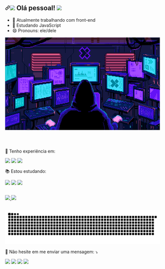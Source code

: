 ## <a id="user-content--olá-pessoal-" class="anchor" aria-hidden="true" href="#-olá-pessoal-"><svg class="octicon octicon-link" viewBox="0 0 16 16" version="1.1" width="16" height="16" aria-hidden="true"><path fill-rule="evenodd" d="M7.775 3.275a.75.75 0 001.06 1.06l1.25-1.25a2 2 0 112.83 2.83l-2.5 2.5a2 2 0 01-2.83 0 .75.75 0 00-1.06 1.06 3.5 3.5 0 004.95 0l2.5-2.5a3.5 3.5 0 00-4.95-4.95l-1.25 1.25zm-4.69 9.64a2 2 0 010-2.83l2.5-2.5a2 2 0 012.83 0 .75.75 0 001.06-1.06 3.5 3.5 0 00-4.95 0l-2.5 2.5a3.5 3.5 0 004.95 4.95l1.25-1.25a.75.75 0 00-1.06-1.06l-1.25 1.25a2 2 0 01-2.83 0z"></path></svg></a><a target="_blank" rel="noopener noreferrer" href="https://raw.githubusercontent.com/alexnaiman/alexnaiman/master/resources/welcomeglitch.gif"><img src="https://raw.githubusercontent.com/alexnaiman/alexnaiman/master/resources/welcomeglitch.gif" width="50px" style="max-width: 100%;"></a> Olá pessoal! <a target="_blank" rel="noopener noreferrer" href="https://raw.githubusercontent.com/iampavangandhi/iampavangandhi/master/gifs/Hi.gif"><img src="https://raw.githubusercontent.com/iampavangandhi/iampavangandhi/master/gifs/Hi.gif" width="30px" style="max-width: 100%;"></a>


- 🔭 Atualmente trabalhando com front-end
- 🌱 Estudando JavaScript
- 😄 Pronouns: ele/dele


<p align="center">
<a target="_blank" rel="noopener noreferrer" href="https://raw.githubusercontent.com/vcctm/vcctm/main/x-teambg.gif"><img align="center" src="https://raw.githubusercontent.com/vcctm/vcctm/main/x-teambg.gif" height="300px" style="max-width: 100%;"></a>
</p>

##

<div style="display: inline_block"><br>
  <p>
  <g-emoji class="g-emoji" alias="seedling" fallback-src="https://github.githubassets.com/images/icons/emoji/unicode/1f331.png">📌
  </g-emoji> Tenho experiência em:
  <p>
<!-- HTML5 --> <a target="_blank" rel="noopener noreferrer" href="https://camo.githubusercontent.com/d63d473e728e20a286d22bb2226a7bf45a2b9ac6c72c59c0e61e9730bfe4168c/68747470733a2f2f696d672e736869656c64732e696f2f62616467652f48544d4c352d4533344632363f7374796c653d666f722d7468652d6261646765266c6f676f3d68746d6c35266c6f676f436f6c6f723d7768697465"><img src="https://camo.githubusercontent.com/d63d473e728e20a286d22bb2226a7bf45a2b9ac6c72c59c0e61e9730bfe4168c/68747470733a2f2f696d672e736869656c64732e696f2f62616467652f48544d4c352d4533344632363f7374796c653d666f722d7468652d6261646765266c6f676f3d68746d6c35266c6f676f436f6c6f723d7768697465" data-canonical-src="https://img.shields.io/badge/HTML5-E34F26?style=for-the-badge&amp;logo=html5&amp;logoColor=white" style="max-width: 100%;"></a>
<!-- CSS3 --> <a target="_blank" rel="noopener noreferrer" href="https://camo.githubusercontent.com/3a0f693cfa032ea4404e8e02d485599bd0d192282b921026e89d271aaa3d7565/68747470733a2f2f696d672e736869656c64732e696f2f62616467652f435353332d3135373242363f7374796c653d666f722d7468652d6261646765266c6f676f3d63737333266c6f676f436f6c6f723d7768697465"><img src="https://camo.githubusercontent.com/3a0f693cfa032ea4404e8e02d485599bd0d192282b921026e89d271aaa3d7565/68747470733a2f2f696d672e736869656c64732e696f2f62616467652f435353332d3135373242363f7374796c653d666f722d7468652d6261646765266c6f676f3d63737333266c6f676f436f6c6f723d7768697465" data-canonical-src="https://img.shields.io/badge/CSS3-1572B6?style=for-the-badge&amp;logo=css3&amp;logoColor=white" style="max-width: 100%;"></a>
<!-- JavaScript --> <a target="_blank" rel="noopener noreferrer" href="https://camo.githubusercontent.com/93c855ae825c1757f3426f05a05f4949d3b786c5b22d0edb53143a9e8f8499f6/68747470733a2f2f696d672e736869656c64732e696f2f62616467652f4a6176615363726970742d3332333333303f7374796c653d666f722d7468652d6261646765266c6f676f3d6a617661736372697074266c6f676f436f6c6f723d463744463145"><img src="https://camo.githubusercontent.com/93c855ae825c1757f3426f05a05f4949d3b786c5b22d0edb53143a9e8f8499f6/68747470733a2f2f696d672e736869656c64732e696f2f62616467652f4a6176615363726970742d3332333333303f7374796c653d666f722d7468652d6261646765266c6f676f3d6a617661736372697074266c6f676f436f6c6f723d463744463145" data-canonical-src="https://img.shields.io/badge/JavaScript-323330?style=for-the-badge&amp;logo=javascript&amp;logoColor=F7DF1E" style="max-width: 100%;"></a>



</div>

<p>
  <g-emoji class="g-emoji" alias="seedling" fallback-src="https://github.githubassets.com/images/icons/emoji/unicode/1f331.png">📚
  </g-emoji> Estou estudando:
    <p>
    <!-- NodeJS --> <a target="_blank" rel="noopener noreferrer" href="https://camo.githubusercontent.com/a1eae878fdd3d1c1b687992ca74e5cac85f4b68e60a6efaa7bc8dc9883b71229/68747470733a2f2f696d672e736869656c64732e696f2f62616467652f4e6f64652e6a732d3333393933333f7374796c653d666f722d7468652d6261646765266c6f676f3d6e6f6465646f746a73266c6f676f436f6c6f723d7768697465"><img src="https://camo.githubusercontent.com/a1eae878fdd3d1c1b687992ca74e5cac85f4b68e60a6efaa7bc8dc9883b71229/68747470733a2f2f696d672e736869656c64732e696f2f62616467652f4e6f64652e6a732d3333393933333f7374796c653d666f722d7468652d6261646765266c6f676f3d6e6f6465646f746a73266c6f676f436f6c6f723d7768697465" data-canonical-src="https://img.shields.io/badge/Node.js-339933?style=for-the-badge&amp;logo=nodedotjs&amp;logoColor=white" style="max-width: 100%;"></a>
<!-- ReactJS --> <a target="_blank" rel="noopener noreferrer" href="https://camo.githubusercontent.com/268ac512e333b69600eb9773a8f80b7a251f4d6149642a50a551d4798183d621/68747470733a2f2f696d672e736869656c64732e696f2f62616467652f52656163742d3230323332413f7374796c653d666f722d7468652d6261646765266c6f676f3d7265616374266c6f676f436f6c6f723d363144414642"><img src="https://camo.githubusercontent.com/268ac512e333b69600eb9773a8f80b7a251f4d6149642a50a551d4798183d621/68747470733a2f2f696d672e736869656c64732e696f2f62616467652f52656163742d3230323332413f7374796c653d666f722d7468652d6261646765266c6f676f3d7265616374266c6f676f436f6c6f723d363144414642" data-canonical-src="https://img.shields.io/badge/React-20232A?style=for-the-badge&amp;logo=react&amp;logoColor=61DAFB" style="max-width: 100%;"></a>
<!-- React Native --> <a target="_blank" rel="noopener noreferrer" href="https://camo.githubusercontent.com/0b9bce580a369d91352cf37397f1e079ef104531fc0bc53a145deb8f43fca535/68747470733a2f2f696d672e736869656c64732e696f2f62616467652f52656163745f4e61746976652d3230323332413f7374796c653d666f722d7468652d6261646765266c6f676f3d7265616374266c6f676f436f6c6f723d363144414642"><img src="https://camo.githubusercontent.com/0b9bce580a369d91352cf37397f1e079ef104531fc0bc53a145deb8f43fca535/68747470733a2f2f696d672e736869656c64732e696f2f62616467652f52656163745f4e61746976652d3230323332413f7374796c653d666f722d7468652d6261646765266c6f676f3d7265616374266c6f676f436f6c6f723d363144414642" data-canonical-src="https://img.shields.io/badge/React_Native-20232A?style=for-the-badge&amp;logo=react&amp;logoColor=61DAFB" style="max-width: 100%;"></a>
    </p>

##

<div>
  <a href="https://github.com/jhowzs">
  <img height="180em" src="https://github-readme-stats.vercel.app/api?username=faelfernandes&show_icons=true&theme=dracula&include_all_commits=true&count_private=true&hide_border=true"/>
  <img height="180em" src="https://github-readme-stats.vercel.app/api/top-langs/?username=faelfernandes&layout=compact&langs_count=7&theme=dracula&hide_border=true"/>
  </a>
</div>

##
 
 
![Snake animation](https://github.com/jhowzs/jhowzs/blob/output/github-contribution-grid-snake.svg)
 
</div>

<div> 
  <p>
        <g-emoji class="g-emoji" alias="calling" fallback-src="https://github.githubassets.com/images/icons/emoji/unicode/1f4f2.png">📲</g-emoji> Não hesite em me enviar uma mensagem: <g-emoji class="g-emoji" alias="arrow_heading_down" fallback-src="https://github.githubassets.com/images/icons/emoji/unicode/2935.png">⤵️
        </g-emoji>
  </p>
  <a href="https://instagram.com/jhow.ma" target="_blank"><img src="https://img.shields.io/badge/-Instagram-%23E4405F?style=for-the-badge&logo=instagram&logoColor=white" target="_blank"></a>
 <a href="https://discord.gg/nDPgARFPTW" target="_blank"><img src="https://img.shields.io/badge/Discord-7289DA?style=for-the-badge&logo=discord&logoColor=white" target="_blank"></a> 
  <a href = "mailto:jhowmarques2501@gmail.com"><img src="https://img.shields.io/badge/-Gmail-%23333?style=for-the-badge&logo=gmail&logoColor=white" target="_blank"></a>
  <a href="https://www.linkedin.com/in/" target="_blank"><img src="https://img.shields.io/badge/-LinkedIn-%230077B5?style=for-the-badge&logo=linkedin&logoColor=white" target="_blank"></a>
<div/>
